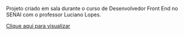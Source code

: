 Projeto criado em sala durante o curso de Desenvolvedor Front End no SENAI com o professor Luciano Lopes.

[Clique aqui para visualizar](https://clayton-kennedy.github.io/Clinica_SENAI)
